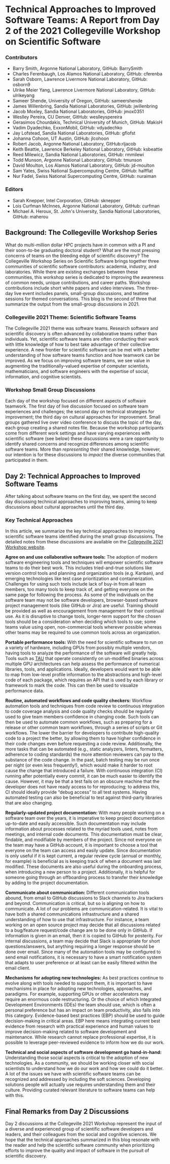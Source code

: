 # Technical Approaches to Improved Software Teams: A Report from Day 2 of the 2021 Collegeville Workshop on Scientific Software


### Contributors
- Barry Smith, Argonne National Laboratory, GitHub: BarrySmith
- Charles Ferenbaugh, Los Alamos National Laboratory, GitHub: cferenba
- Sarah Osborn, Lawrence Livermore National Laboratory, GitHub: osborn9
- Ulrike Meier Yang, Lawrence Livermore National Laboratory, GitHub: ulrikeyang
- Sameer Shende, University of Oregon, GitHub: sameershende
- James Willenbring, Sandia National Laboratories, GitHub: jwillenbring 
- Jacob Moxley, Sandia National Laboratories, GitHub: jmox0351 
- Weslley Pereira, CU Denver, GitHub: weslleyspereira
- Gerasimos Chourdakis, Technical University of Munich, GitHub: MakisH
- Vadim Dyadechko, ExxonMobil, GitHub: vdyadechko
- Jay Lofstead, Sandia National Laboratories, GitHub: gflofst
- Johanna Cohoon, UT Austin, GitHub: jlcohoon
- Robert Jacob, Argonne National Laboratory, GitHub:rljacob
- Keith Beattie, Lawrence Berkeley National Laboratory, GitHub: ksbeattie
- Reed Milewicz, Sandia National Laboratories, GitHub: rmmilewi
- Todd Munson, Argonne National Laboratory, GitHub: tmunson
- David Moulton, Los Alamos National Laboratory, GitHub: jd-moulton
- Sam Yates, Swiss National Supercomputing Centre, GitHub: halfflat
- Nur Fadel, Swiss National Supercomputing Centre, GitHub: nuraiman

### Editors
- Sarah Knepper, Intel Corporation, GitHub: sknepper
- Lois Curfman McInnes, Argonne National Laboratory, GitHub: curfman
- Michael A. Heroux, St. John's University, Sandia National Laboratories, GitHub: maherou

## Background: The Collegeville Workshop Series
What do multi-million dollar HPC projects have in common with a PI and their soon-to-be graduating doctoral student? What are the most pressing concerns of teams on the bleeding edge of scientific discovery? The Collegeville Workshop Series on Scientific Software brings together three communities of scientific software contributors: academia, industry, and laboratories. While there are existing exchanges between these communities, this workshop series is dedicated to improving the awareness of common needs, unique contributions, and career paths. Workshop contributions include short white papers and video interviews. The three-day live event includes panels, small-group discussions, and teatime sessions for themed conversations. This blog is the second of three that summarize the output from the small-group discussions in 2021. 

### Collegeville 2021 Theme: Scientific Software Teams
The Collegeville 2021 theme was software teams. Research software and scientific discovery is often advanced by collaborative teams rather than individuals. Yet, scientific software teams are often conducting their work with little knowledge of how to best take advantage of their collective experience. A new frontier for scientific software can be met with a better understanding of how software teams function and how teamwork can be improved. As we focus on improving software teams, we see value in augmenting the traditionally-valued expertise of computer scientists, mathematicians, and software engineers with the expertise of social, information, and cognitive scientists.

### Workshop Small Group Discussions
Each day of the workshop focused on different aspects of software teamwork. The first day of live discussion focused on software team experiences and challenges; the second day on technical strategies for improvement; the third day on cultural approaches for improvement. Small groups gathered live over video conference to discuss the topic of the day, each group creating a shared notes file. Because the workshop participants come from different work settings and have varying experiences with scientific software (see below) these discussions were a rare opportunity to identify shared concerns and recognize differences among scientific software teams. More than *representing* their shared knowledge, however, our intention is for these discussions to *impact* the diverse communities that participated in them.

## Day 2: Technical Approaches to Improved Software Teams
After talking about software teams on the first day, we spent the second day discussing technical approaches to improving teams, aiming to keep discussions about cultural approaches until the third day.

### Key Technical Approaches
In this article, we summarize the key technical approaches to improving scientific software teams identified during the small group discussions.  The detailed notes from these discussions are available on the [Collegeville 2021 Workshop website](https://collegeville.github.io/CW21).

**Agree on and use collaborative software tools:** The adoption of modern software engineering tools and techniques will empower scientific software teams to do their best work. This includes tried-and-true solutions like version control tools and planning and organization tools (e.g. Kanban), and emerging technologies like test case prioritization and containerization. Challenges for using such tools include lack of buy-in from all team members, too many tools to keep track of, and getting everyone on the same page for following the process. As some of the individuals on the software team may not be software developers, browser-based software project management tools (like GitHub or Jira) are useful. Training should be provided as well as encouragement from management for their continual use. As it is disruptive to change tools, longer-term support for the chosen tools should be a consideration when deciding which tools to use; some teams value using open, non-commercial tools wherever possible whereas other teams may be required to use common tools across an organization.

**Portable performance tools:** With the need for scientific software to run on a variety of hardware, including GPUs from possibly multiple vendors, having tools to analyze the performance of the software will greatly help. Tools such as [TAU](http://tau.uoregon.edu) that operate consistently on un-modified binaries across multiple GPU architectures can help assess the performance of numerical libraries, tools, and applications. Ideally, developers would want to be able to map from low-level profile information to the abstractions and high-level code of each package, which requires an API that is used by each library or framework to mark the code. This can then be used to visualize performance data. 

**Routine, automated workflows and code quality checkers:** Workflow automation tools and techniques from code review to continuous integration to code coverage analysis and code quality checks should be regularly used to give team members confidence in changing code. Such tools can then be used to automate common workflows, such as preparing for a release or other common team workflows, through a series of scripts or Git workflows. The lower the barrier for developers to contribute high-quality code to a project the better, by allowing them to have higher confidence in their code changes even before requesting a code review. Additionally, the more tasks that can be automated (e.g., static analyzers, linters, formatters, adherence to coding standards) the more attention reviewers can pay to the substance of the code change. In the past, batch testing may be run once per night (or even less frequently!), which would make it harder to root cause the change that introduced a failure. With continuous integration (CI) running after potentially every commit, it can be much easier to identify the cause. However, it may be that a test fails on an obscure machine that the developer does not have ready access to for reproducing; to address this, CI should ideally provide “debug access” to all test systems. Having automated testing can also be beneficial to test against third-party libraries that are also changing.

**Regularly-updated project documentation:** With many people working on a software team over the years, it is imperative to keep project documentation up-to-date and easily accessible. Such documentation may include information about processes related to the myriad tools used, notes from meetings, and internal code documents. This documentation must be clear, findable, and modifiable by members of the project. Since not everyone on the team may have a GitHub account, it is important to choose a tool that everyone on the team can access and easily update. Since documentation is only useful if it is kept current, a regular review cycle (annual or monthly, for example) is beneficial as is keeping track of when a document was last modified. These documents are also useful during the onboarding process, when introducing a new person to a project. Additionally, it is helpful for someone going through an offboarding process to transfer their knowledge by adding to the project documentation.

**Communicate about communication:** Different communication tools abound, from email to GitHub discussions to Slack channels to Jira trackers and beyond. Communication is critical, but so is aligning on how to communicate. A lot of our problems are communication-related. It is vital to have both a shared communications infrastructure and a shared understanding of how to use that infrastructure. For instance, a team working on an open source project may decide that all discussions related to a bug/feature request/code change are to be done only in GitHub. If information is given in an email, then it is copied to GitHub for posterity. For internal discussions, a team may decide that Slack is appropriate for short questions/answers, but anything requiring a longer response should be done over email. Since many of the automation tools may be configured to send email notifications, it is necessary to have a smart notification system that adapts to user preference or at least can be easily filtered within the email client. 

**Mechanisms for adopting new technologies:** As best practices continue to evolve along with tools needed to support them, it is important to have mechanisms in place for adopting new technologies, approaches, and paradigms. For example, supporting GPUs or other accelerators may require an enormous code restructuring. Or the choice of which Integrated Development Environments (IDEs) the team should use, which is often a personal preference but has an impact on team productivity, also falls into this category. Evidence-based best practices (EBP) should be used to guide decision-making in critical areas. EBP here means integrating current best evidence from research with practical experience and human values to improve decision-making related to software development and maintenance. While research cannot replace professional expertise, it is possible to leverage peer-reviewed evidence to inform how we do our work.

**Technical and social aspects of software development go hand-in-hand:** Understanding those social aspects is critical to the adoption of new technologies. As a community, we should be working closer with social scientists to understand how we do our work and how we could do it better. A lot of the issues we have with scientific software teams can be recognized and addressed by including the soft sciences. Developing solutions people will actually use requires understanding them and their culture. Providing curated relevant literature to software teams can help with this.

## Final Remarks from Day 2 Discussions
Day 2 discussions at the Collegeville 2021 Workshop represent the input of a diverse and experienced group of scientific software developers and leaders, and their colleagues from the social and cognitive sciences.  We hope that the technical approaches summarized in this blog resonate with the reader and help the scientific software community when prioritizing efforts to improve the quality and impact of software in the pursuit of scientific discovery.
